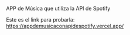 APP de Música que utiliza la API de Spotify


Este es el link para probarla:
https://appdemusicaconapidespotify.vercel.app/
